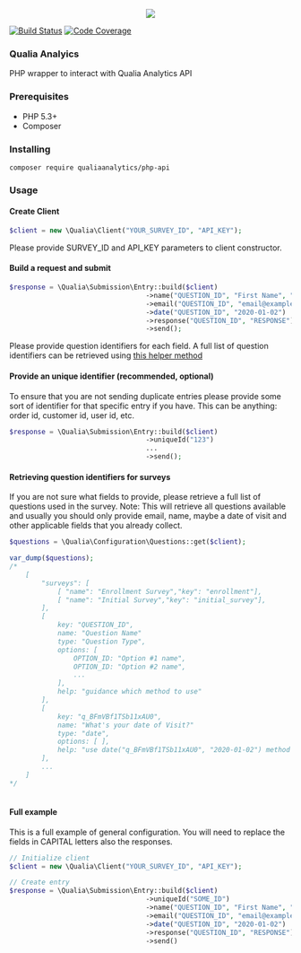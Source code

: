 
<p align="center"><img src="https://s3-eu-west-1.amazonaws.com/qa-survey-system/image-upload/PWT62RP7xsUfQpH9.png"></p>

[![Build Status](https://travis-ci.org/QualiaAnalytics/PHP-API.svg?branch=master)](http://travis-ci.org/QualiaAnalytics/PHP-API)
[![Code Coverage](https://img.shields.io/scrutinizer/coverage/g/QualiaAnalytics/PHP-API/master.svg)](https://scrutinizer-ci.com/g/QualiaAnalytics/PHP-API/)
### Qualia Analyics
PHP wrapper to interact with Qualia Analytics API

### Prerequisites

* PHP 5.3+
* Composer

### Installing

```
composer require qualiaanalytics/php-api
```

### Usage

#### Create Client
```php
$client = new \Qualia\Client("YOUR_SURVEY_ID", "API_KEY");
```
Please provide SURVEY_ID and API_KEY parameters to client constructor.

#### Build a request and submit
```php
$response = \Qualia\Submission\Entry::build($client)
                                  ->name("QUESTION_ID", "First Name", "Last Name")
                                  ->email("QUESTION_ID", "email@example.com")
                                  ->date("QUESTION_ID", "2020-01-02")
                                  ->response("QUESTION_ID", "RESPONSE")
                                  ->send();
```
Please provide question identifiers for each field. A full list of question identifiers can be retrieved using [this helper method](#retrieving-question-identifiers-for-surveys)

#### Provide an unique identifier (recommended, optional)
To ensure that you are not sending duplicate entries please provide some sort of identifier for that specific entry if you have. This can be anything: order id, customer id, user id, etc. 
```php
$response = \Qualia\Submission\Entry::build($client)
                                  ->uniqueId("123")
                                  ...
                                  ->send();
```

#### Retrieving question identifiers for surveys
If you are not sure what fields to provide, please retrieve a full list of questions used in the survey. Note: This will retrieve all questions available and usually you should only provide email, name, maybe a date of visit and other applicable fields that you already collect.
```php
$questions = \Qualia\Configuration\Questions::get($client);

var_dump($questions);
/*
    [
        "surveys": [
            [ "name": "Enrollment Survey","key": "enrollment"],
            [ "name": "Initial Survey","key": "initial_survey"], 
        ],
        [
            key: "QUESTION_ID",
            name: "Question Name"
            type: "Question Type",
            options: [
                OPTION_ID: "Option #1 name",
                OPTION_ID: "Option #2 name",
                ...
            ],
            help: "guidance which method to use"
        ],
        [
            key: "q_BFmVBf1TSb11xAU0",
            name: "What's your date of Visit?"
            type: "date",
            options: [ ],
            help: "use date("q_BFmVBf1TSb11xAU0", "2020-01-02") method in API Client. Date Value must be provided in Y-m-d."
        ],
        ...
    ]
*/
                              
```

#### Full example
This is a full example of general configuration. You will need to replace the fields in CAPITAL letters also the responses.
```php
// Initialize client
$client = new \Qualia\Client("YOUR_SURVEY_ID", "API_KEY");

// Create entry
$response = \Qualia\Submission\Entry::build($client)
                                  ->uniqueId("SOME_ID")
                                  ->name("QUESTION_ID", "First Name", "Last Name")
                                  ->email("QUESTION_ID", "email@example.com")
                                  ->date("QUESTION_ID", "2020-01-02")
                                  ->response("QUESTION_ID", "RESPONSE")
                                  ->send()

```